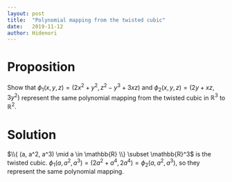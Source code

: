```yaml
---
layout: post
title:  "Polynomial mapping from the twisted cubic"
date:   2019-11-12
author: Hidenori
---
```


# Proposition
Show that $\phi_1(x, y, z) = (2x^2 + y^2, z^2 - y^3 + 3xz)$ and $\phi_2(x, y, z) = (2y + xz, 3y^2)$ represent the same polynomial mapping from the twisted cubic in $\mathbb{R}^3$ to $\mathbb{R}^2$.

# Solution
$\\{ (a, a^2, a^3) \mid a \in \mathbb{R} \\} \subset \mathbb{R}^3$ is the twisted cubic.
$\phi_1(a, a^2, a^3) = (2a^2 + a^4, 2a^4) = \phi_2(a, a^2, a^3)$, so they represent the same polynomial mapping.
